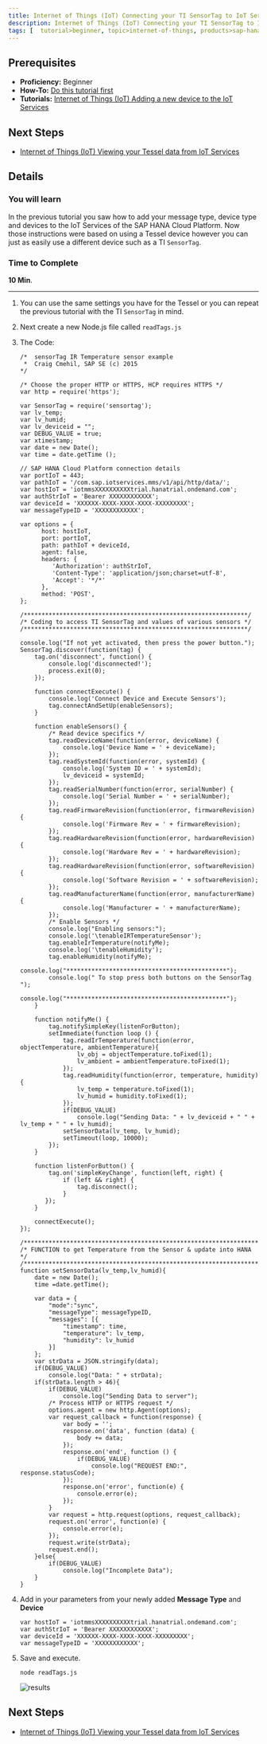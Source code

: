 ```yaml
---
title: Internet of Things (IoT) Connecting your TI SensorTag to IoT Services
description: Internet of Things (IoT) Connecting your TI SensorTag to IoT Services
tags: [  tutorial>beginner, topic>internet-of-things, products>sap-hana-cloud-platform, products>sap-hana ]
---
```

## Prerequisites  
 - **Proficiency:** Beginner
 - **How-To:** [Do this tutorial first](http://go.sap.com/developer/tutorials/hcp-create-trial-account.html)
 - **Tutorials:** [Internet of Things (IoT) Adding a new device to the IoT Services](http://go.sap.com/developer/tutorials/iot-part7-add-device.html)

## Next Steps
 - [Internet of Things (IoT) Viewing your Tessel data from IoT Services](http://go.sap.com/developer/tutorials/iot-part9-hcp-services-viewdata.html)

## Details
### You will learn  
In the previous tutorial you saw how to add your message type, device type and devices to the IoT Services of the SAP HANA Cloud Platform. Now those instructions were based on using a Tessel device however you can just as easily use a different device such as a TI `SensorTag`.

### Time to Complete
**10 Min**.

---

1. You can use the same settings you have for the Tessel or you can repeat the previous tutorial with the TI `SensorTag` in mind.
2. Next create a new Node.js file called `readTags.js`
3. The Code:

	```
	/* 	sensorTag IR Temperature sensor example
	 *  Craig Cmehil, SAP SE (c) 2015
	*/
	
	/* Choose the proper HTTP or HTTPS, HCP requires HTTPS */
	var http = require('https');
	
	var SensorTag = require('sensortag');
	var lv_temp;
	var lv_humid;
	var lv_deviceid = "";
	var DEBUG_VALUE = true;
	var xtimestamp;
	var date = new Date();
	var time = date.getTime ();

	// SAP HANA Cloud Platform connection details
	var portIoT = 443;
	var pathIoT = '/com.sap.iotservices.mms/v1/api/http/data/';
	var hostIoT = 'iotmmsXXXXXXXXXXtrial.hanatrial.ondemand.com';
	var authStrIoT = 'Bearer XXXXXXXXXXXX';
	var deviceId = 'XXXXXX-XXXX-XXXX-XXXX-XXXXXXXXX';
	var messageTypeID = 'XXXXXXXXXXXX';
	
	var options = {
	      host: hostIoT,
		  port: portIoT,
	      path: pathIoT + deviceId,
	      agent: false,
	      headers: {
	         'Authorization': authStrIoT,
	         'Content-Type': 'application/json;charset=utf-8',
			 'Accept': '*/*'
	      },
	      method: 'POST',     
	};
	
	/***************************************************************/
	/* Coding to access TI SensorTag and values of various sensors */
	/***************************************************************/
	
	console.log("If not yet activated, then press the power button.");
	SensorTag.discover(function(tag) {
		tag.on('disconnect', function() {
			console.log('disconnected!');
			process.exit(0);
		});
	
		function connectExecute() {
			console.log('Connect Device and Execute Sensors');
			tag.connectAndSetUp(enableSensors);
		}
	
		function enableSensors() {	
			/* Read device specifics */	
			tag.readDeviceName(function(error, deviceName) {
				console.log('Device Name = ' + deviceName);
			});
			tag.readSystemId(function(error, systemId) {
				console.log('System ID = ' + systemId);
				lv_deviceid = systemId;
			});
			tag.readSerialNumber(function(error, serialNumber) {
				console.log('Serial Number = ' + serialNumber);
			});
			tag.readFirmwareRevision(function(error, firmwareRevision) {
				console.log('Firmware Rev = ' + firmwareRevision);
			});
			tag.readHardwareRevision(function(error, hardwareRevision) {
				console.log('Hardware Rev = ' + hardwareRevision);
			});
			tag.readHardwareRevision(function(error, softwareRevision) {
				console.log('Software Revision = ' + softwareRevision);
			});
			tag.readManufacturerName(function(error, manufacturerName) {
				console.log('Manufacturer = ' + manufacturerName);
			});
			/* Enable Sensors */
			console.log("Enabling sensors:");
			console.log('\tenableIRTemperatureSensor');
			tag.enableIrTemperature(notifyMe);
			console.log('\tenableHumidity');
			tag.enableHumidity(notifyMe);
			console.log("*********************************************");
			console.log(" To stop press both buttons on the SensorTag ");
			console.log("*********************************************");
		}
	
		function notifyMe() {
			tag.notifySimpleKey(listenForButton);
			setImmediate(function loop () {
				tag.readIrTemperature(function(error, objectTemperature, ambientTemperature){
	        		lv_obj = objectTemperature.toFixed(1);
	        		lv_ambient = ambientTemperature.toFixed(1);
	      		});
				tag.readHumidity(function(error, temperature, humidity) {
					lv_temp = temperature.toFixed(1);
					lv_humid = humidity.toFixed(1);
				});
				if(DEBUG_VALUE)
					console.log("Sending Data: " + lv_deviceid + " " + lv_temp + " " + lv_humid);
				setSensorData(lv_temp, lv_humid);
				setTimeout(loop, 10000);
			});
	    }
	
		function listenForButton() {
			tag.on('simpleKeyChange', function(left, right) {
				if (left && right) {
					tag.disconnect();
				}
		   });
		}
		
		connectExecute();
	});
	
	/******************************************************************/
	/* FUNCTION to get Temperature from the Sensor & update into HANA */
	/******************************************************************/
	function setSensorData(lv_temp,lv_humid){	
		date = new Date();
	    time =date.getTime();
	    
		var data = {
			"mode":"sync",
			"messageType": messageTypeID,
			"messages": [{
				"timestamp": time,
				"temperature": lv_temp,
				"humidity": lv_humid
			}]
	    };
		var strData = JSON.stringify(data);	
		if(DEBUG_VALUE)
			console.log("Data: " + strData);
		if(strData.length > 46){
			if(DEBUG_VALUE)
				console.log("Sending Data to server");
			/* Process HTTP or HTTPS request */
			options.agent = new http.Agent(options);
			var request_callback = function(response) {
				var body = '';
				response.on('data', function (data) {
					body += data;
				});
				response.on('end', function () {
					if(DEBUG_VALUE)
						console.log("REQUEST END:", response.statusCode);
				});
				response.on('error', function(e) {
					console.error(e);
				});    
			}
			var request = http.request(options, request_callback);
			request.on('error', function(e) {
				console.error(e);
			});
			request.write(strData);
			request.end();
		}else{
			if(DEBUG_VALUE)
				console.log("Incomplete Data");
		}
	}
	```
	
4. Add in your parameters from your newly added **Message Type** and **Device**
	
	```
	var hostIoT = 'iotmmsXXXXXXXXXXtrial.hanatrial.ondemand.com';
	var authStrIoT = 'Bearer XXXXXXXXXXXX';
	var deviceId = 'XXXXXX-XXXX-XXXX-XXXX-XXXXXXXXX';
	var messageTypeID = 'XXXXXXXXXXXX';
	```

5. Save and execute.

	```
	node readTags.js
	```
	 
	![results](5.png)


## Next Steps
 - [Internet of Things (IoT) Viewing your Tessel data from IoT Services](http://go.sap.com/developer/tutorials/iot-part9-hcp-services-viewdata.html)
